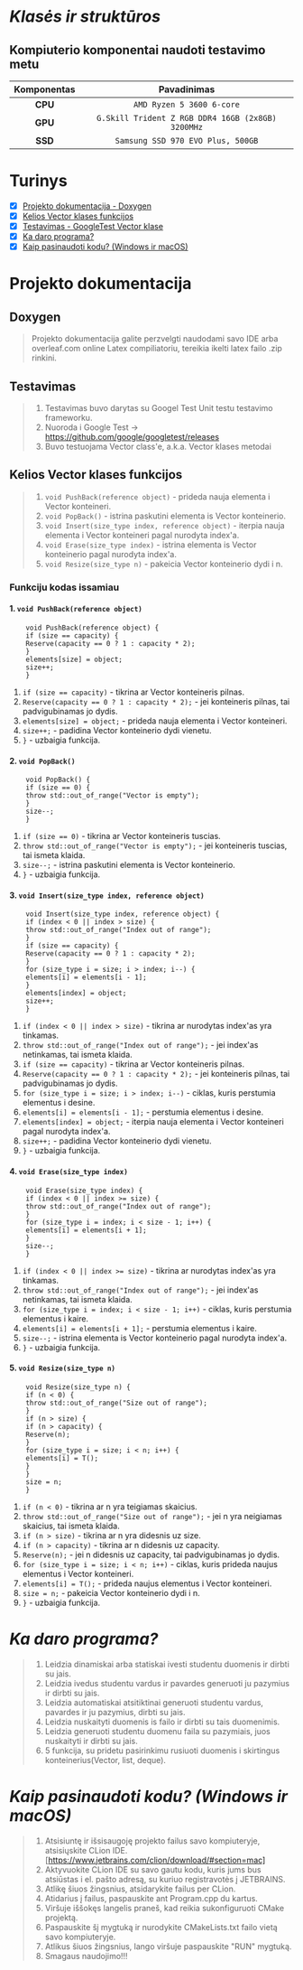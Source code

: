 # ***Klasės ir struktūros***

## Kompiuterio komponentai naudoti testavimo metu 

|   Komponentas  |                   Pavadinimas                       |                      
|:--------------:|:---------------------------------------------------:|
|     **CPU**    |            `AMD Ryzen 5 3600 6-core`              |
|     **GPU**    |`G.Skill Trident Z RGB DDR4 16GB (2x8GB) 3200MHz`  |
|     **SSD**    |           `Samsung SSD 970 EVO Plus, 500GB`       |


# Turinys
- [x] [Projekto dokumentacija - Doxygen](#projekto-dokumentacija)
- [x] [Kelios Vector klases funkcijos](#kelios-vector-klases-funkcijos)
- [x] [Testavimas - GoogleTest Vector klase](#testavimas)
- [x] [Ka daro programa?](#ka-daro-programa)
- [x] [Kaip pasinaudoti kodu? (Windows ir macOS)](#kaip-pasinaudoti-kodu-windows-ir-macos)
# Projekto dokumentacija
## Doxygen
> Projekto dokumentacija galite perzvelgti naudodami savo IDE arba overleaf.com online Latex compiliatoriu, tereikia ikelti latex failo .zip rinkini.

## Testavimas 
> 1. Testavimas buvo darytas su Googel Test Unit testu testavimo frameworku.
> 2. Nuoroda i Google Test -> https://github.com/google/googletest/releases
> 3. Buvo testuojama Vector class'e, a.k.a. Vector klases metodai

## Kelios Vector klases funkcijos
> 1. `void PushBack(reference object)` - prideda nauja elementa i Vector konteineri.
> 2. `void PopBack()` - istrina paskutini elementa is Vector konteinerio.
> 3. `void Insert(size_type index, reference object)` - iterpia nauja elementa i Vector konteineri pagal nurodyta index'a.
> 4. `void Erase(size_type index)` - istrina elementa is Vector konteinerio pagal nurodyta index'a.
> 5. `void Resize(size_type n)` - pakeicia Vector konteinerio dydi i n.
### Funkciju kodas issamiau
#### 1. `void PushBack(reference object)`
```
    void PushBack(reference object) {
    if (size == capacity) {
    Reserve(capacity == 0 ? 1 : capacity * 2);
    }
    elements[size] = object;
    size++;
    }
```
1. `if (size == capacity)` - tikrina ar Vector konteineris pilnas.
2. `Reserve(capacity == 0 ? 1 : capacity * 2);` - jei konteineris pilnas, tai padvigubinamas jo dydis.
3. `elements[size] = object;` - prideda nauja elementa i Vector konteineri.
4. `size++;` - padidina Vector konteinerio dydi vienetu.
5. `}` - uzbaigia funkcija.

#### 2. `void PopBack()`
```
    void PopBack() {
    if (size == 0) {
    throw std::out_of_range("Vector is empty");
    }
    size--;
    }
```
1. `if (size == 0)` - tikrina ar Vector konteineris tuscias.
2. `throw std::out_of_range("Vector is empty");` - jei konteineris tuscias, tai ismeta klaida.
3. `size--;` - istrina paskutini elementa is Vector konteinerio.
4. `}` - uzbaigia funkcija.

#### 3. `void Insert(size_type index, reference object)`
```
    void Insert(size_type index, reference object) {
    if (index < 0 || index > size) {
    throw std::out_of_range("Index out of range");
    }
    if (size == capacity) {
    Reserve(capacity == 0 ? 1 : capacity * 2);
    }
    for (size_type i = size; i > index; i--) {
    elements[i] = elements[i - 1];
    }
    elements[index] = object;
    size++;
    }
```
1. `if (index < 0 || index > size)` - tikrina ar nurodytas index'as yra tinkamas.
2. `throw std::out_of_range("Index out of range");` - jei index'as netinkamas, tai ismeta klaida.
3. `if (size == capacity)` - tikrina ar Vector konteineris pilnas.
4. `Reserve(capacity == 0 ? 1 : capacity * 2);` - jei konteineris pilnas, tai padvigubinamas jo dydis.
5. `for (size_type i = size; i > index; i--)` - ciklas, kuris perstumia elementus i desine.
6. `elements[i] = elements[i - 1];` - perstumia elementus i desine.
7. `elements[index] = object;` - iterpia nauja elementa i Vector konteineri pagal nurodyta index'a.
8. `size++;` - padidina Vector konteinerio dydi vienetu.
9. `}` - uzbaigia funkcija.

#### 4. `void Erase(size_type index)`
```
    void Erase(size_type index) {
    if (index < 0 || index >= size) {
    throw std::out_of_range("Index out of range");
    }
    for (size_type i = index; i < size - 1; i++) {
    elements[i] = elements[i + 1];
    }
    size--;
    }
```
1. `if (index < 0 || index >= size)` - tikrina ar nurodytas index'as yra tinkamas.
2. `throw std::out_of_range("Index out of range");` - jei index'as netinkamas, tai ismeta klaida.
3. `for (size_type i = index; i < size - 1; i++)` - ciklas, kuris perstumia elementus i kaire.
4. `elements[i] = elements[i + 1];` - perstumia elementus i kaire.
5. `size--;` - istrina elementa is Vector konteinerio pagal nurodyta index'a.
6. `}` - uzbaigia funkcija.

#### 5.  `void Resize(size_type n)` 
```
    void Resize(size_type n) {
    if (n < 0) {
    throw std::out_of_range("Size out of range");
    }
    if (n > size) {
    if (n > capacity) {
    Reserve(n);
    }
    for (size_type i = size; i < n; i++) {
    elements[i] = T();
    }
    }
    size = n;
    }
```
1. `if (n < 0)` - tikrina ar n yra teigiamas skaicius.
2. `throw std::out_of_range("Size out of range");` - jei n yra neigiamas skaicius, tai ismeta klaida.
3. `if (n > size)` - tikrina ar n yra didesnis uz size.
4. `if (n > capacity)` - tikrina ar n didesnis uz capacity.
5. `Reserve(n);` - jei n didesnis uz capacity, tai padvigubinamas jo dydis.
6. `for (size_type i = size; i < n; i++)` - ciklas, kuris prideda naujus elementus i Vector konteineri.
7. `elements[i] = T();` - prideda naujus elementus i Vector konteineri.
8. `size = n;` - pakeicia Vector konteinerio dydi i n.
9. `}` - uzbaigia funkcija.


# ***Ka daro programa?***
>1. Leidzia dinamiskai arba statiskai ivesti studentu duomenis ir dirbti su jais.
>2. Leidzia ivedus studentu vardus ir pavardes generuoti ju pazymius ir dirbti su jais.
>3. Leidzia automatiskai atsitiktinai generuoti studentu vardus, pavardes ir ju pazymius, dirbti su jais.
>4. Leidzia nuskaityti duomenis is failo ir dirbti su tais duomenimis.
>5. Leidzia generuoti studentu duomenu faila su pazymiais, juos nuskaityti ir dirbti su jais.
>6. 5 funkcija, su pridetu pasirinkimu rusiuoti duomenis i skirtingus konteinerius(Vector, list, deque).


# ***Kaip pasinaudoti kodu? (Windows ir macOS)***
>1. Atsisiuntę ir išsisaugoję projekto failus savo kompiuteryje, atsisiųskite CLion IDE. [https://www.jetbrains.com/clion/download/#section=mac]
>2. Aktyvuokite CLion IDE su savo gautu kodu, kuris jums bus atsiūstas i el. pašto adresą, su kuriuo registravotės į JETBRAINS.
>3. Atlikę šiuos žingsnius, atsidarykite failus per CLion.
>4. Atidarius į failus, paspauskite ant Program.cpp du kartus.
>5. Viršuje iššokęs langelis praneš, kad reikia sukonfiguruoti CMake projektą.
>6. Paspauskite šį mygtuką ir nurodykite CMakeLists.txt failo vietą savo kompiuteryje.
>7. Atlikus šiuos žingsnius, lango viršuje paspauskite "RUN" mygtuką.
>8. Smagaus naudojimo!!!

